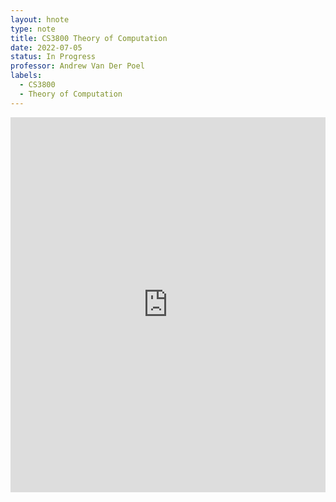 ```yaml
---
layout: hnote
type: note
title: CS3800 Theory of Computation
date: 2022-07-05
status: In Progress
professor: Andrew Van Der Poel
labels:
  - CS3800
  - Theory of Computation
---
```


<iframe src="https://drive.google.com/embeddedfolderview?id=1wXvz6jt91RHh0Vxwlh6Kp3ZmG1we2zVW#list" style="width:100%; height:600px; border:0;"></iframe>
